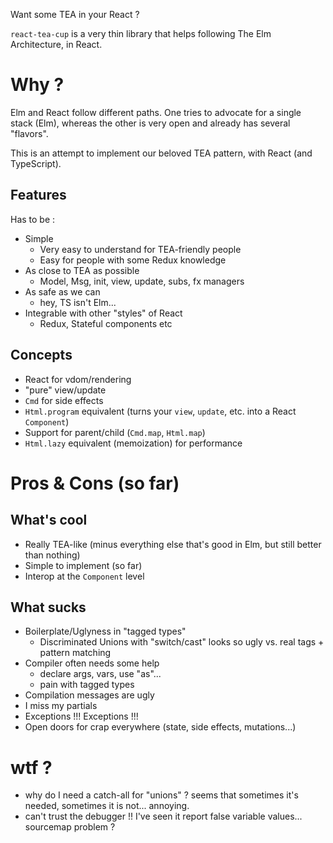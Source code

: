 Want some TEA in your React ?

`react-tea-cup` is a very thin library that helps following The Elm Architecture, in React. 

# Why ?

Elm and React follow different paths. One tries to advocate for a single stack (Elm), whereas the other 
is very open and already has several "flavors".

This is an attempt to implement our beloved TEA pattern, with React (and TypeScript).

## Features

Has to be :
* Simple
    * Very easy to understand for TEA-friendly people
    * Easy for people with some Redux knowledge
* As close to TEA as possible
    * Model, Msg, init, view, update, subs, fx managers
* As safe as we can 
    * hey, TS isn't Elm...
* Integrable with other "styles" of React
    * Redux, Stateful components etc


## Concepts

* React for vdom/rendering
* "pure" view/update 
* `Cmd` for side effects 
* `Html.program` equivalent (turns your `view`, `update`, etc. into a React `Component`)
* Support for parent/child (`Cmd.map`, `Html.map`)
* `Html.lazy` equivalent (memoization) for performance
    
    
# Pros & Cons (so far)    
    
## What's cool    

* Really TEA-like (minus everything else that's good in Elm, but still better than nothing)
* Simple to implement (so far)
* Interop at the `Component` level
    
## What sucks

* Boilerplate/Uglyness in "tagged types"
    * Discriminated Unions with "switch/cast" looks so ugly vs. real tags + pattern matching
* Compiler often needs some help 
    * declare args, vars, use "as"...
    * pain with tagged types
* Compilation messages are ugly
* I miss my partials
* Exceptions !!! Exceptions !!!
* Open doors for crap everywhere (state, side effects, mutations...)

# wtf ?

* why do I need a catch-all for "unions" ? seems that sometimes it's needed, sometimes it is not... annoying.
* can't trust the debugger !! I've seen it report false variable values... sourcemap problem ?

